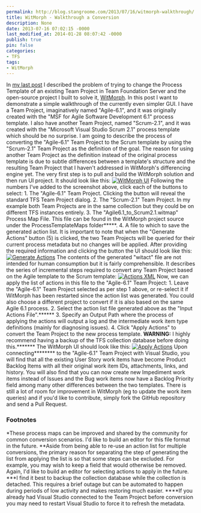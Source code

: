 ```yaml
---
permalink: http://blog.stangroome.com/2013/07/16/witmorph-walkthrough/
title: WitMorph - Walkthrough a Conversion
description: None
date: 2013-07-16 07:02:15 -0000
last_modified_at: 2014-01-28 08:07:42 -0000
publish: true
pin: false
categories:
- TFS
tags:
- WitMorph
---
```

In [my last post](http://blog.codeassassin.com/2013/07/16/witmorph-changing-team-foundation-process-templates-in-place/ "WitMorph – changing Team Foundation process templates in-place") I described the problem of trying to change the Process Template of an existing Team Project in Team Foundation Server and the open-source project I built to solve it, [WitMorph](https://github.com/codeassassin/WitMorph). In this post I want to demonstrate a simple walkthrough of the currently even simpler GUI. I have a Team Project, imaginatively named "Agile-6.1", and it was originally created with the "MSF for Agile Software Development 6.1" process template. I also have another Team Project, named "Scrum-2.1", and it was created with the "Microsoft Visual Studio Scrum 2.1" process template which should be no surprise. I am going to describe the process of converting the "Agile-6.1" Team Project to the Scrum template by using the "Scrum-2.1" Team Project as the definition of the goal. The reason for using another Team Project as the definition instead of the original process template is due to subtle differences between a template's structure and the resulting Team Project that I haven't addressed in WitMorph's differencing engine yet. The very first step is to pull and build the WitMorph solution and then run UI project. It should look like this: [![WitMorph UI](http://blog.stangroome.com/wp-content/uploads/2013/07/step1.png)](http://blog.stangroome.com/wp-content/uploads/2013/07/step1.png) Following the numbers I've added to the screenshot above, click each of the buttons to select:
    1. The "Agile-6.1" Team Project. Clicking the button will reveal the standard TFS Team Project dialog.
    2. The "Scrum-2.1" Team Project. In my example both Team Projects are in the same collection but they could be on different TFS instances entirely.
    3. The "Agile6.1_to_Scrum2.1.witmap" Process Map File. This file can be found in the WitMorph project source under the ProcessTemplateMaps folder*****.
    4. A file to which to save the generated action list.
It is important to note that when the "Generate Actions" button (5) is clicked, the two Team Projects will be queried for their current process metadata but no changes will be applied. After providing the required information and clicking the button the UI should look like this: [![Generate Actions](http://blog.stangroome.com/wp-content/uploads/2013/07/step2.png)](http://blog.stangroome.com/wp-content/uploads/2013/07/step2.png) The contents of the generated "witact" file are not intended for human consumption but it is fairly comprehensible. It describes the series of incremental steps required to convert any Team Project based on the Agile template to the Scrum template: [![Actions XML](http://blog.stangroome.com/wp-content/uploads/2013/07/step3.png)](http://blog.stangroome.com/wp-content/uploads/2013/07/step3.png) Now, we can apply the list of actions in this file to the "Agile-6.1" Team Project:
    1. Leave the "Agile-6.1" Team Project selected as per step 1 above, or re-select it if WitMorph has been restarted since the action list was generated. You could also choose a different project to convert if it is also based on the same Agile 6.1 process.
    2. Select the action list file generated above as the "Input Actions File".******
    3. Specify an Output Path where the process of applying the actions will output a log and the intermediate work item type definitions (mainly for diagnosing issues).
    4. Click "Apply Actions" to convert the Team Project to the new process template. **WARNING:** I highly recommend having a backup of the TFS collection database before doing this.*******
The WitMorph UI should look like this: [![Apply Actions](http://blog.stangroome.com/wp-content/uploads/2013/07/step4.png)](http://blog.stangroome.com/wp-content/uploads/2013/07/step4.png) Upon connecting******** to the "Agile-6.1" Team Project with Visual Studio, you will find that all the existing User Story work items have become Product Backlog Items with all their original work item IDs, attachments, links, and history. You will also find that you can now create new Impediment work items instead of Issues and the Bug work items now have a Backlog Priority field among many other differences between the two templates. There is still a lot of room for improvement in WitMorph (eg to update the work item queries) and if you'd like to contribute, simply fork the GitHub repository and send a Pull Request.

### Footnotes

*These process maps can be improved and shared by the community for common conversion scenarios. I'd like to build an editor for this file format in the future. **Aside from being able to re-use an action list for multiple conversions, the primary reason for separating the step of generating the list from applying the list is so that some steps can be excluded. For example, you may wish to keep a field that would otherwise be removed. Again, I'd like to build an editor for selecting actions to apply in the future. ***I find it best to backup the collection database while the collection is detached. This requires a brief outage but can be automated to happen during periods of low activity and makes restoring much easier. ****If you already had Visual Studio connected to the Team Project before conversion you may need to restart Visual Studio to force it to refresh the metadata.
